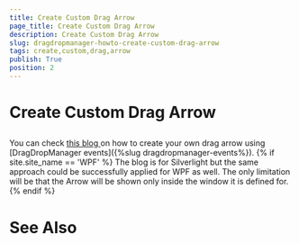 ```yaml
---
title: Create Custom Drag Arrow
page_title: Create Custom Drag Arrow
description: Create Custom Drag Arrow
slug: dragdropmanager-howto-create-custom-drag-arrow
tags: create,custom,drag,arrow
publish: True
position: 2
---
```


# Create Custom Drag Arrow



## 

You can check
          [
              this blog
            ](http://blogs.telerik.com/blogs/posts/12-01-23/creating-custom-drag-arrow-in-silverlight.aspx) 
          on how to create your own drag arrow using [DragDropManager events]({%slug dragdropmanager-events%}).
        {% if site.site_name == 'WPF' %}
          The blog is for Silverlight but the same approach could be successfully applied for WPF as well. The only limitation will be that the Arrow will be shown only inside the window it is defined for.
        {% endif %}

# See Also
